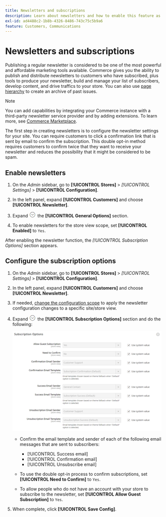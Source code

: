 ```yaml
---
title: Newsletters and subscriptions
description: Learn about newsletters and how to enable this feature as a low-cost promotional tool.
exl-id: ad4488c2-1b8b-4326-8486-743c75c5b9a6
feature: Customers, Communications
---
```

# Newsletters and subscriptions

Publishing a regular newsletter is considered to be one of the most powerful and affordable marketing tools available. Commerce gives you the ability to publish and distribute newsletters to customers who have subscribed, plus tools to produce your newsletter, build and manage your list of subscribers, develop content, and drive traffics to your store. You can also use [page hierarchy](../content-design/page-hierarchy.md) to create an archive of past issues.

>[!NOTE]
>
>You can add capabilities by integrating your Commerce instance with a third-party newsletter service provider and by adding extensions. To learn more, see [Commerce Marketplace](../getting-started/commerce-marketplace.md).

The first step in creating newsletters is to configure the newsletter settings for your site. You can require customers to click a confirmation link that is sent by email to confirm the subscription. This double opt-in method requires customers to confirm twice that they want to receive your newsletter and reduces the possibility that it might be considered to be spam.

## Enable newsletters

1. On the _Admin_ sidebar, go to **[!UICONTROL Stores]** > _[!UICONTROL Settings]_ > **[!UICONTROL Configuration]**.

1. In the left panel, expand **[!UICONTROL Customers]** and choose **[!UICONTROL Newsletter]**.

1. Expand ![Expansion selector](../assets/icon-display-expand.png) the **[!UICONTROL General Options]** section.

1. To enable newsletters for the store view scope, set **[!UICONTROL Enabled]** to `Yes`.

After enabling the newsletter function, the _[!UICONTROL Subscription Options]_ section appears.

## Configure the subscription options

1. On the _Admin_ sidebar, go to **[!UICONTROL Stores]** > _[!UICONTROL Settings]_ > **[!UICONTROL Configuration]**.

1. In the left panel, expand **[!UICONTROL Customers]** and choose **[!UICONTROL Newsletter]**.

1. If needed, [change the configuration scope](../getting-started/websites-stores-views.md#scope-settings) to apply the newsletter configuration changes to a specific site/store view.

1. Expand ![Expansion selector](../assets/icon-display-expand.png) the **[!UICONTROL Subscription Options]** section and do the following:

   ![Customers configuration - newsletter subscriptions](../configuration-reference/customers/assets/newsletter-subscription-options.png)<!-- zoom -->

   - Confirm the email template and sender of each of the following email messages that are sent to subscribers:

      - [!UICONTROL Success email]
      - [!UICONTROL Confirmation email]
      - [!UICONTROL Unsubscribe email]

   - To use the double opt-in process to confirm subscriptions, set **[!UICONTROL Need to Confirm]** to `Yes`.

   - To allow people who do not have an account with your store to subscribe to the newsletter, set **[!UICONTROL Allow Guest Subscription]** to `Yes`.

1. When complete, click **[!UICONTROL Save Config]**.
